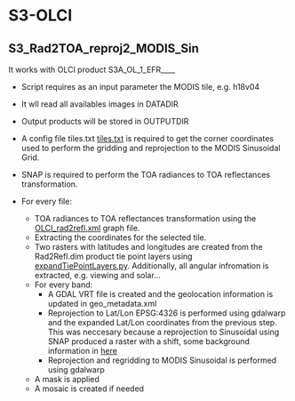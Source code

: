 # S3-OLCI

## S3_Rad2TOA_reproj2_MODIS_Sin

It works with OLCI product S3A_OL_1_EFR____

* Script requires as an input parameter the MODIS tile, e.g. h18v04
* It wll read all availables images in DATADIR
* Output products will be stored in OUTPUTDIR
* A config file tiles.txt [tiles.txt](https://github.com/Assimila/S3-OLCI/blob/master/tiles.txt) is required to get the corner coordinates used to perform the gridding and reprojection to the MODIS Sinusoidal Grid.
* SNAP is required to perform the TOA radiances to TOA reflectances transformation.

* For every file:
    * TOA radiances to TOA reflectances transformation using the [OLCI_rad2refl.xml](https://github.com/Assimila/S3-OLCI/blob/master/helpers/OLCI_rad2refl.xml) graph file.
    * Extracting the coordinates for the selected tile.
    * Two rasters with latitudes and longitudes are created from the Rad2Refl.dim product tie point layers using [expandTiePointLayers.py](https://github.com/Assimila/S3-OLCI/blob/master/expandTiePointLayers.py). Additionally, all angular infromation is extracted, e.g. viewing and solar...
    * For every band:
        * A GDAL VRT file is created and the geolocation information is updated in geo_metadata.xml
        * Reprojection to Lat/Lon EPSG:4326 is performed using gdalwarp and the expanded Lat/Lon coordinates from the previous step. This was neccesary because a reprojection to Sinusoidal using SNAP produced a raster with a shift, some background information in [here](https://forum.step.esa.int/t/best-practice-to-convert-and-reproject-sentinel-3-radiances-to-reflectance/5744/6)
        * Reprojection and regridding to MODIS Sinusoidal is performed using gdalwarp
     * A mask is applied
  * A mosaic is created if needed
